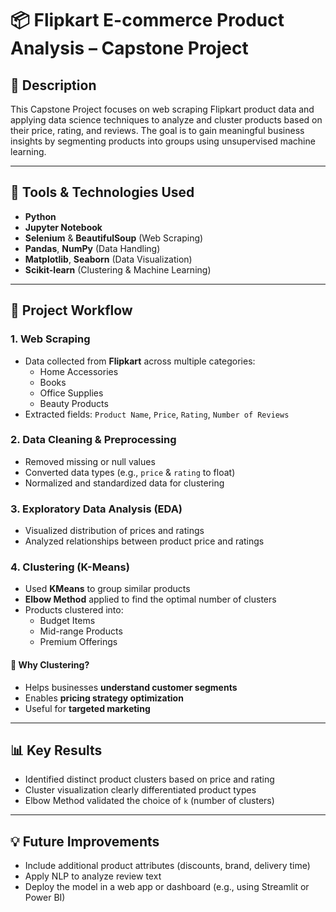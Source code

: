 
# 📦 Flipkart E-commerce Product Analysis – Capstone Project

## 📖 Description
This Capstone Project focuses on web scraping Flipkart product data and applying data science techniques to analyze and cluster products based on their price, rating, and reviews. The goal is to gain meaningful business insights by segmenting products into groups using unsupervised machine learning.

---

## 🔧 Tools & Technologies Used
- **Python**
- **Jupyter Notebook**
- **Selenium** & **BeautifulSoup** (Web Scraping)
- **Pandas**, **NumPy** (Data Handling)
- **Matplotlib**, **Seaborn** (Data Visualization)
- **Scikit-learn** (Clustering & Machine Learning)

---

## 🔎 Project Workflow

### 1. Web Scraping
- Data collected from **Flipkart** across multiple categories:
  - Home Accessories
  - Books
  - Office Supplies
  - Beauty Products
- Extracted fields: `Product Name`, `Price`, `Rating`, `Number of Reviews`

### 2. Data Cleaning & Preprocessing
- Removed missing or null values
- Converted data types (e.g., `price` & `rating` to float)
- Normalized and standardized data for clustering

### 3. Exploratory Data Analysis (EDA)
- Visualized distribution of prices and ratings
- Analyzed relationships between product price and ratings

### 4. Clustering (K-Means)
- Used **KMeans** to group similar products
- **Elbow Method** applied to find the optimal number of clusters
- Products clustered into:
  - Budget Items
  - Mid-range Products
  - Premium Offerings

#### 📌 Why Clustering?
- Helps businesses **understand customer segments**
- Enables **pricing strategy optimization**
- Useful for **targeted marketing**

---

## 📊 Key Results
- Identified distinct product clusters based on price and rating
- Cluster visualization clearly differentiated product types
- Elbow Method validated the choice of `k` (number of clusters)

---

## 💡 Future Improvements
- Include additional product attributes (discounts, brand, delivery time)
- Apply NLP to analyze review text
- Deploy the model in a web app or dashboard (e.g., using Streamlit or Power BI)
